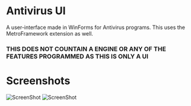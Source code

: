 # Antivirus UI
A user-interface made in WinForms for Antivirus programs.  This uses the MetroFramework extension as well.

### THIS DOES NOT COUNTAIN A ENGINE OR ANY OF THE FEATURES PROGRAMMED AS THIS IS ONLY A UI ###




# Screenshots #

![ScreenShot](https://i.ibb.co/YPkXznt/Screenshot-253.png)
![ScreenShot](https://i.ibb.co/Z8qPCYT/Screenshot-254.png)
